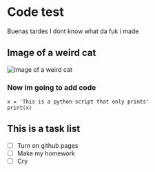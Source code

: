 # Code test
Buenas tardes
I dont know what da fuk i made

## Image of a weird cat
![Image of a weird cat](https://octodex.github.com/images/yaktocat.png)


### Now im going to add code

```
x = 'This is a python script that only prints'
print(x)
```

## This is a task list
- [ ] Turn on github pages
- [ ] Make my homework
- [ ] Cry
